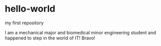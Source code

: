 # hello-world
my first repository

I am a mechanical major and biomedical minor engineering student and happened to step in the world of IT! Bravo!
